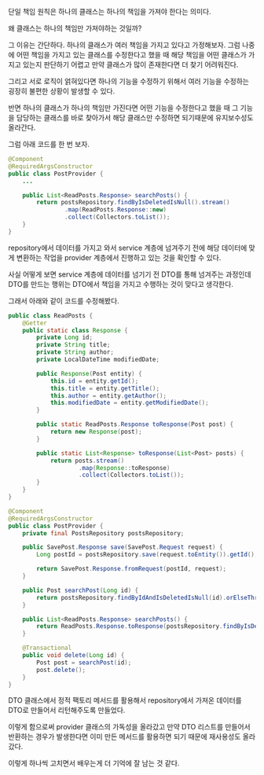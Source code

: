 단일 책임 원칙은 하나의 클래스는 하나의 책임을 가져야 한다는 의미다.

왜 클래스는 하나의 책임만 가져야하는 것일까?

그 이유는 간단하다. 하나의 클래스가 여러 책임을 가지고 있다고 가정해보자. 그럼 나중에 어떤 책임을 가지고 있는 클래스를 수정한다고 했을 때 해당 책임을 어떤 클래스가 가지고 있는지 판단하기 어렵고 만약 클래스가 많이 존재한다면 더 찾기 어려워진다.

그리고 서로 로직이 얽혀있다면 하나의 기능을 수정하기 위해서 여러 기능을 수정하는 굉장히 불편한 상황이 발생할 수 있다.

반면 하나의 클래스가 하나의 책임만 가진다면 어떤 기능을 수정한다고 했을 때 그 기능을 담당하는 클래스를 바로 찾아가서 해당 클래스만 수정하면 되기때문에 유지보수성도 올라간다.

그럼 아래 코드를 한 번 보자.

```java
@Component
@RequiredArgsConstructor
public class PostProvider {
    ...

    public List<ReadPosts.Response> searchPosts() {
        return postsRepository.findByIsDeletedIsNull().stream()
                .map(ReadPosts.Response::new)
                .collect(Collectors.toList());
    }
}

```

repository에서 데이터를 가지고 와서 service 계층에 넘겨주기 전에 해당 데이터에 맞게 변환하는 작업을 provider 계층에서 진행하고 있는 것을 확인할 수 있다.

사실 어떻게 보면 service 계층에 데이터를 넘기기 전 DTO를 통해 넘겨주는 과정인데 DTO를 만드는 행위는 DTO에서 책임을 가지고 수행하는 것이 맞다고 생각한다.

그래서 아래와 같이 코드를 수정해봤다.

```java
public class ReadPosts {
    @Getter
    public static class Response {
        private Long id;
        private String title;
        private String author;
        private LocalDateTime modifiedDate;

        public Response(Post entity) {
            this.id = entity.getId();
            this.title = entity.getTitle();
            this.author = entity.getAuthor();
            this.modifiedDate = entity.getModifiedDate();
        }

        public static ReadPosts.Response toResponse(Post post) {
            return new Response(post);
        }

        public static List<Response> toResponse(List<Post> posts) {
            return posts.stream()
                    .map(Response::toResponse)
                    .collect(Collectors.toList());
        }
    }
}
```

```java
@Component
@RequiredArgsConstructor
public class PostProvider {
    private final PostsRepository postsRepository;

    public SavePost.Response save(SavePost.Request request) {
        Long postId = postsRepository.save(request.toEntity()).getId();

        return SavePost.Response.fromRequest(postId, request);
    }

    public Post searchPost(Long id) {
        return postsRepository.findByIdAndIsDeletedIsNull(id).orElseThrow(() -> new IllegalArgumentException("해당 게시물이 없습니다. id=" + id));
    }

    public List<ReadPosts.Response> searchPosts() {
        return ReadPosts.Response.toResponse(postsRepository.findByIsDeletedIsNull());
    }

    @Transactional
    public void delete(Long id) {
        Post post = searchPost(id);
        post.delete();
    }
}

```

DTO 클래스에서 정적 팩토리 메서드를 활용해서 repository에서 가져온 데이터를 DTO로 만들어서 리턴해주도록 만들었다.

이렇게 함으로써 provider 클래스의 가독성을 올라갔고 만약 DTO 리스트를 만들어서 반환하는 경우가 발생한다면 이미 만든 메서드를 활용하면 되기 때문에 재사용성도 올라갔다.

이렇게 하나씩 고치면서 배우는게 더 기억에 잘 남는 것 같다.
